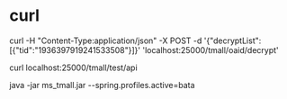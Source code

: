 # curl

curl -H "Content-Type:application/json" -X POST -d '{"decryptList":[{"tid":"1936397919241533508"}]}' 'localhost:25000/tmall/oaid/decrypt'





curl localhost:25000/tmall/test/api





java -jar ms_tmall.jar --spring.profiles.active=bata


